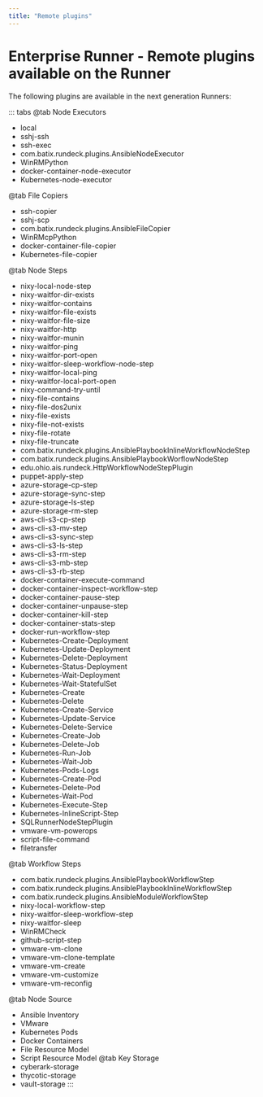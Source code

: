 ```yaml
---
title: "Remote plugins"
---
```

# Enterprise Runner - Remote plugins available on the Runner
The following plugins are available in the next generation Runners:
 
::: tabs
@tab Node Executors
- local
- sshj-ssh
- ssh-exec
- com.batix.rundeck.plugins.AnsibleNodeExecutor
- WinRMPython
- docker-container-node-executor
- Kubernetes-node-executor

@tab File Copiers
- ssh-copier
- sshj-scp
- com.batix.rundeck.plugins.AnsibleFileCopier
- WinRMcpPython
- docker-container-file-copier
- Kubernetes-file-copier

@tab Node Steps
- nixy-local-node-step
- nixy-waitfor-dir-exists
- nixy-waitfor-contains
- nixy-waitfor-file-exists
- nixy-waitfor-file-size
- nixy-waitfor-http
- nixy-waitfor-munin
- nixy-waitfor-ping
- nixy-waitfor-port-open
- nixy-waitfor-sleep-workflow-node-step
- nixy-waitfor-local-ping
- nixy-waitfor-local-port-open
- nixy-command-try-until
- nixy-file-contains
- nixy-file-dos2unix
- nixy-file-exists
- nixy-file-not-exists
- nixy-file-rotate
- nixy-file-truncate
- com.batix.rundeck.plugins.AnsiblePlaybookInlineWorkflowNodeStep
- com.batix.rundeck.plugins.AnsiblePlaybookWorflowNodeStep
- edu.ohio.ais.rundeck.HttpWorkflowNodeStepPlugin
- puppet-apply-step
- azure-storage-cp-step
- azure-storage-sync-step
- azure-storage-ls-step
- azure-storage-rm-step
- aws-cli-s3-cp-step
- aws-cli-s3-mv-step
- aws-cli-s3-sync-step
- aws-cli-s3-ls-step
- aws-cli-s3-rm-step
- aws-cli-s3-mb-step
- aws-cli-s3-rb-step
- docker-container-execute-command
- docker-container-inspect-workflow-step
- docker-container-pause-step
- docker-container-unpause-step
- docker-container-kill-step
- docker-container-stats-step
- docker-run-workflow-step
- Kubernetes-Create-Deployment
- Kubernetes-Update-Deployment
- Kubernetes-Delete-Deployment
- Kubernetes-Status-Deployment
- Kubernetes-Wait-Deployment
- Kubernetes-Wait-StatefulSet
- Kubernetes-Create
- Kubernetes-Delete
- Kubernetes-Create-Service
- Kubernetes-Update-Service
- Kubernetes-Delete-Service
- Kubernetes-Create-Job
- Kubernetes-Delete-Job
- Kubernetes-Run-Job
- Kubernetes-Wait-Job
- Kubernetes-Pods-Logs
- Kubernetes-Create-Pod
- Kubernetes-Delete-Pod
- Kubernetes-Wait-Pod
- Kubernetes-Execute-Step
- Kubernetes-InlineScript-Step
- SQLRunnerNodeStepPlugin
- vmware-vm-powerops
- script-file-command
- filetransfer

@tab Workflow Steps
- com.batix.rundeck.plugins.AnsiblePlaybookWorkflowStep
- com.batix.rundeck.plugins.AnsiblePlaybookInlineWorkflowStep
- com.batix.rundeck.plugins.AnsibleModuleWorkflowStep
- nixy-local-workflow-step
- nixy-waitfor-sleep-workflow-step
- nixy-waitfor-sleep
- WinRMCheck
- github-script-step
- vmware-vm-clone
- vmware-vm-clone-template
- vmware-vm-create
- vmware-vm-customize
- vmware-vm-reconfig

@tab Node Source
- Ansible Inventory
- VMware 
- Kubernetes Pods 
- Docker Containers
- File Resource Model
- Script Resource Model
@tab Key Storage
- cyberark-storage
- thycotic-storage
- vault-storage
:::
